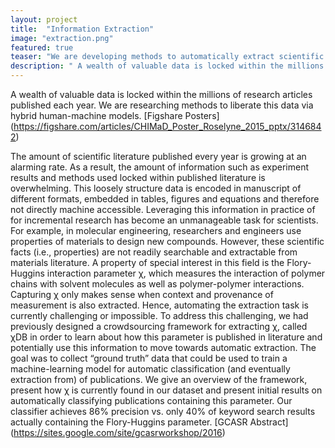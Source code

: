 ```yaml
---
layout: project
title:  "Information Extraction"
image: "extraction.png"
featured: true
teaser: "We are developing methods to automatically extract scientific facts burried in scientific publications"
description: " A wealth of valuable data is locked within the millions of research articles published each year. We are researching methods to liberate this data via hybrid human-machine models."
---
```

A wealth of valuable data is locked within the millions of research articles published each year. We are researching methods to liberate this data via hybrid human-machine models.
[Figshare Posters] (https://figshare.com/articles/CHIMaD_Poster_Roselyne_2015_pptx/3146842)

The amount of scientific literature published every year is growing at an alarming rate. As a result, the amount of information such as experiment results and methods used locked within published literature is overwhelming. This loosely structure data is encoded in manuscript of different formats, embedded in tables, figures and equations and therefore not directly machine accessible. Leveraging this information in practice of for incremental research has become an unmanageable task for scientists. For example, in molecular engineering, researchers and engineers use properties of materials to design new compounds. However, these scientific facts (i.e., properties) are not readily searchable and extractable from materials literature. A property of special interest in this field is the Flory-Huggins interaction parameter χ, which measures the interaction of polymer chains with solvent molecules as well as polymer-polymer interactions. Capturing χ only makes sense when context and provenance of measurement is also extracted. Hence, automating the extraction task is currently challenging or impossible. To address this challenging, we had previously designed a crowdsourcing framework for extracting χ, called χDB in order to learn about how this parameter is published in literature and potentially use this information to move towards automatic extraction. The goal was to collect “ground truth” data that could be used to train a machine-learning model for automatic classification (and eventually extraction from) of publications. We give an overview of the framework, present how χ is currently found in our dataset and present initial results on automatically classifying publications containing this parameter. Our classifier achieves 86% precision vs. only 40% of keyword search results actually containing the Flory-Huggins parameter. [GCASR Abstract] (https://sites.google.com/site/gcasrworkshop/2016) 
